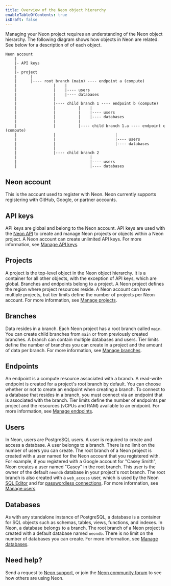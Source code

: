 ```yaml
---
title: Overview of the Neon object hierarchy
enableTableOfContents: true
isDraft: false
---
```

Managing your Neon project requires an understanding of the Neon object hierarchy. The following diagram shows how objects in Neon are related. See below for a description of of each object.

```text
Neon account
    |
    |- API keys
    | 
    |- project 
    |      |
    |      |---- root branch (main) ---- endpoint a (compute) 
    |                |    |
    |                |    |---- users
    |                |    |---- databases           
    |                |                         
    |                |---- child branch 1 ---- endpoint b (compute) 
    |                |          |    |
    |                |          |    |---- users
    |                |          |    |---- databases   
    |                |          |
    |                |          |---- child branch 1.a ---- endpoint c (compute) 
    |                |                          |
    |                |                          |---- users
    |                |                          |---- databases
    |                |
    |                |---- child branch 2 
    |                                |
    |                                |---- users
    |                                |---- databases
```

## Neon account

This is the account used to register with Neon. Neon currently supports registering with GitHub, Google, or partner accounts.

## API keys

API keys are global and belong to the Neon account. API keys are used with the [Neon API](../../reference/api-reference) to create and manage Neon projects or objects within a Neon project. A Neon account can create unlimited API keys. For more information, see [Manage API keys](../api-keys).

## Projects

A project is the top-level object in the Neon object hierarchy. It is a container for all other objects, with the exception of API keys, which are global. Branches and endpoints belong to a project. A Neon project defines the region where project resources reside. A Neon account can have multiple projects, but tier limits define the number of projects per Neon account. For more information, see [Manage projects](../projects).

## Branches

Data resides in a branch. Each Neon project has a root branch called `main`. You can create child branches from `main` or from previously created branches. A branch can contain multiple databases and users. Tier limits define the number of branches you can create in a project and the amount of data per branch. For more information, see [Manage branches](../branches).

## Endpoints

An endpoint is a compute resource associated with a branch. A read-write endpoint is created for a project's root branch by default. You can choose whether or not to create an endpoint when creating a branch. To connect to a database that resides in a branch, you must connect via an endpoint that is associated with the branch. Tier limits define the number of endpoints per project and the resources (vCPUs and RAM) available to an endpoint. For more information, see [Manage endpoints](../endpoints).

## Users

In Neon, users are PostgreSQL users. A user is required to create and access a database. A user belongs to a branch. There is no limit on the number of users you can create. The root branch of a Neon project is created with a user named for the Neon account that you registered with. For example, if you registered with a Google account for "Casey Smith", Neon creates a user named "Casey" in the root branch. This user is the owner of the default `neondb` database in your project's root branch. The root branch is also created with a `web_access` user, which is used by the Neon [SQL Editor](../../get-started-with-neon/query-with-neon-sql-editor) and for [passwordless connections](../../connect/passwordless-connect). For more information, see [Manage users](../users).

## Databases

As with any standalone instance of PostgreSQL, a database is a container for SQL objects such as schemas, tables, views, functions, and indexes. In Neon, a database belongs to a branch. The root branch of a Neon project is created with a default database named `neondb`. There is no limit on the number of databases you can create. For more information, see [Manage databases](../databases).

## Need help?

Send a request to [Neon support](mailto:support@neon.tech), or join the [Neon community forum](https://community.neon.tech/) to see how others are using Neon.
